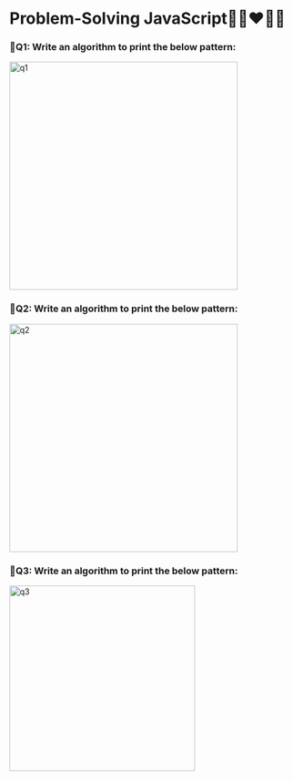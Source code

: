 # Problem-Solving JavaScript🧠👀❤️🙅‍♀️
<h3>📌Q1: Write an algorithm to print the below pattern:</h2>
<img width="401" alt="q1" src="https://github.com/mriana9/Problem-Solving/assets/91687711/b2df756c-7ff3-43e5-b604-cb2043cc1213">

<h3>📌Q2: Write an algorithm to print the below pattern:</h2>
<img width="401" alt="q2" src="https://github.com/mriana9/Problem-Solving/assets/91687711/3cd35526-4467-48ec-bea4-d3ab50eb6ce3">

<h3>📌Q3: Write an algorithm to print the below pattern:</h2>
<img width="326" alt="q3" src="https://github.com/mriana9/Problem-Solving/assets/91687711/63527b8f-16c2-4486-aca7-7dfd7102a83d">

